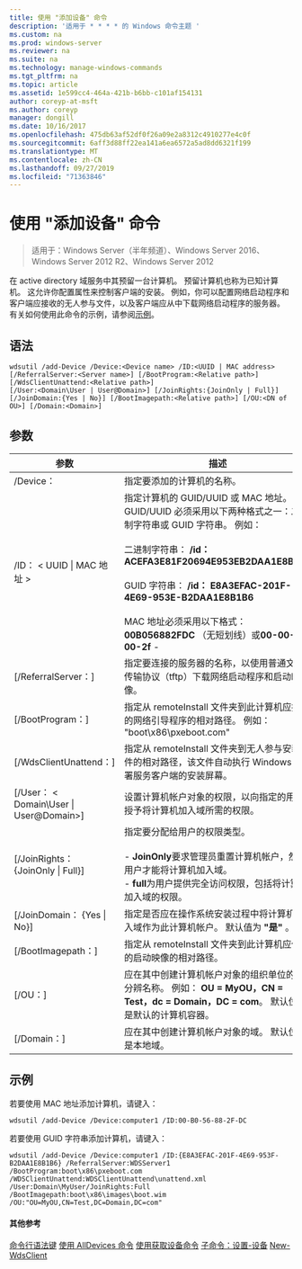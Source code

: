 ```yaml
---
title: 使用 "添加设备" 命令
description: '适用于 * * * * 的 Windows 命令主题 '
ms.custom: na
ms.prod: windows-server
ms.reviewer: na
ms.suite: na
ms.technology: manage-windows-commands
ms.tgt_pltfrm: na
ms.topic: article
ms.assetid: 1e599cc4-464a-421b-b6bb-c101af154131
author: coreyp-at-msft
ms.author: coreyp
manager: dongill
ms.date: 10/16/2017
ms.openlocfilehash: 475db63af52df0f26a09e2a8312c4910277e4c0f
ms.sourcegitcommit: 6aff3d88ff22ea141a6ea6572a5ad8dd6321f199
ms.translationtype: MT
ms.contentlocale: zh-CN
ms.lasthandoff: 09/27/2019
ms.locfileid: "71363846"
---
```

# <a name="using-the-add-device-command"></a>使用 "添加设备" 命令

>适用于：Windows Server（半年频道）、Windows Server 2016、Windows Server 2012 R2、Windows Server 2012

在 active directory 域服务中其预留一台计算机。 预留计算机也称为已知计算机。 这允许你配置属性来控制客户端的安装。 例如，你可以配置网络启动程序和客户端应接收的无人参与文件，以及客户端应从中下载网络启动程序的服务器。
有关如何使用此命令的示例，请参阅[示例](#BKMK_examples)。
## <a name="syntax"></a>语法
```
wdsutil /add-Device /Device:<Device name> /ID:<UUID | MAC address> [/ReferralServer:<Server name>] [/BootProgram:<Relative path>] [/WdsClientUnattend:<Relative path>] 
[/User:<Domain\User | User@Domain>] [/JoinRights:{JoinOnly | Full}] [/JoinDomain:{Yes | No}] [/BootImagepath:<Relative path>] [/OU:<DN of OU>] [/Domain:<Domain>]
```
## <a name="parameters"></a>参数
|参数|描述|
|-------|--------|
|/Device：<computer name>|指定要添加的计算机的名称。|
|/ID： < UUID &#124; MAC 地址 >|指定计算机的 GUID/UUID 或 MAC 地址。 GUID/UUID 必须采用以下两种格式之一：二进制字符串或 GUID 字符串。 例如：<br /><br />二进制字符串： **/id： ACEFA3E81F20694E953EB2DAA1E8B1B6**<br /><br />GUID 字符串： **/id： E8A3EFAC-201F-4E69-953E-B2DAA1E8B1B6**<br /><br />MAC 地址必须采用以下格式： **00B056882FDC** （无短划线）或**00-00-00-2f** -|
|[/ReferralServer：<Server name>]|指定要连接的服务器的名称，以使用普通文件传输协议（tftp）下载网络启动程序和启动映像。|
|[/BootProgram：<Relative path>]|指定从 remoteInstall 文件夹到此计算机应接收的网络引导程序的相对路径。 例如： "boot\x86\pxeboot.com"|
|[/WdsClientUnattend：<Relative path>]|指定从 remoteInstall 文件夹到无人参与安装文件的相对路径，该文件自动执行 Windows 部署服务客户端的安装屏幕。|
|[/User： < Domain\User &#124; User@Domain>]|设置计算机帐户对象的权限，以向指定的用户授予将计算机加入域所需的权限。|
|[/JoinRights： {JoinOnly &#124; Full}]|指定要分配给用户的权限类型。<br /><br />-   **JoinOnly**要求管理员重置计算机帐户，然后用户才能将计算机加入域。<br />-   **full**为用户提供完全访问权限，包括将计算机加入域的权限。|
|[/JoinDomain： {Yes &#124; No}]|指定是否应在操作系统安装过程中将计算机加入域作为此计算机帐户。 默认值为 **"是"** 。|
|[/BootImagepath：<Relative path>]|指定从 remoteInstall 文件夹到此计算机应使用的启动映像的相对路径。|
|[/OU：<DN of OU>]|应在其中创建计算机帐户对象的组织单位的可分辨名称。 例如： **OU = MyOU，CN = Test，dc = Domain，DC = com**。 默认位置是默认的计算机容器。|
|[/Domain：<Domain>]|应在其中创建计算机帐户对象的域。 默认位置是本地域。|
## <a name="BKMK_examples"></a>示例
若要使用 MAC 地址添加计算机，请键入：
```
wdsutil /add-Device /Device:computer1 /ID:00-B0-56-88-2F-DC
```
若要使用 GUID 字符串添加计算机，请键入：
```
wdsutil /add-Device /Device:computer1 /ID:{E8A3EFAC-201F-4E69-953F-B2DAA1E8B1B6} /ReferralServer:WDSServer1 /BootProgram:boot\x86\pxeboot.com 
/WDSClientUnattend:WDSClientUnattend\unattend.xml /User:Domain\MyUser/JoinRights:Full /BootImagepath:boot\x86\images\boot.wim /OU:"OU=MyOU,CN=Test,DC=Domain,DC=com"
```
#### <a name="additional-references"></a>其他参考
[命令行语法键](command-line-syntax-key.md)
[使用 AllDevices 命令](using-the-get-alldevices-command.md)
[使用获取设备命令](using-the-get-device-command.md)
[子命令：设置-设备](subcommand-set-device.md)
[New-WdsClient](https://technet.microsoft.com/library/dn283430.aspx)
